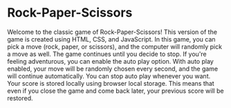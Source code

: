 # Rock-Paper-Scissors
Welcome to the classic game of Rock-Paper-Scissors! This version of the game is created using HTML, CSS, and JavaScript. In this game, you can pick a move (rock, paper, or scissors), and the computer will randomly pick a move as well. The game continues until you decide to stop.
If you're feeling adventurous, you can enable the auto play option. With auto play enabled, your move will be randomly chosen every second, and the game will continue automatically. You can stop auto play whenever you want.
Your score is stored locally using browser local storage. This means that even if you close the game and come back later, your previous score will be restored.
